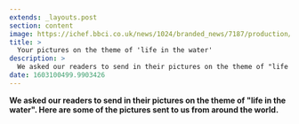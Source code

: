 ```yaml
--- 
extends: _layouts.post 
section: content 
image: https://ichef.bbci.co.uk/news/1024/branded_news/7187/production/_114936092_22.jpg 
title: > 
  Your pictures on the theme of 'life in the water' 
description: > 
  We asked our readers to send in their pictures on the theme of "life in the water".Here are some of the pictures sent to us from around the world. 
date: 1603100499.9903426 
--- 
```

<div><p><b class="css-14iz86j-BoldText e5tfeyi0">We asked our readers to send in their pictures on the theme of "life in the water". Here are some of the pictures sent to us from around the world.</b></p></div>